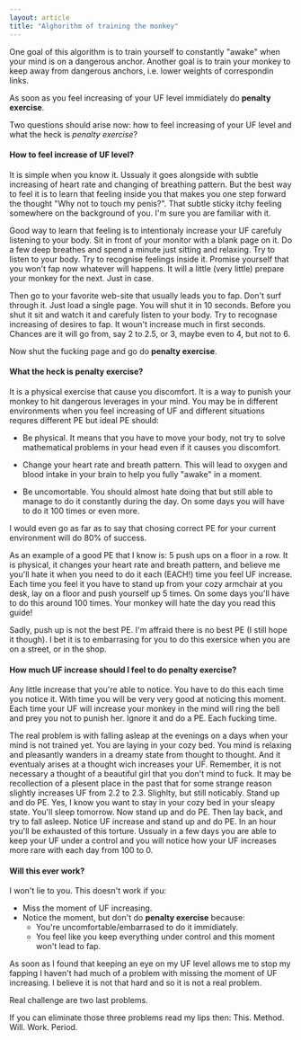 ```yaml
---
layout: article
title: "Alghorithm of training the monkey"
---
```


One goal of this algorithm is to train yourself to constantly "awake" when your
mind is on a dangerous anchor. Another goal is to train your monkey to keep away
from dangerous anchors, i.e. lower weights of correspondin links.

As soon as you feel increasing of your UF level immidiately do **penalty exercise**.

Two questions should arise now: how to feel increasing of your UF level and what
the heck is *penalty exercise*?

#### How to feel increase of UF level?

It is simple when you know it. Ussualy it goes alongside with subtle increasing
of heart rate and changing of breathing pattern. But the best way to feel it is
to learn that feeling inside you that makes you one step forward the thought "Why
not to touch my penis?". That subtle sticky itchy feeling somewhere on the
background of you. I'm sure you are familiar with it.

Good way to learn that feeling is to intentionaly increase your UF carefuly
listening to your body. Sit in front of your monitor with a blank page on it. Do
a few deep breathes and spend a minute just sitting and relaxing. Try to listen
to your body. Try to recognise feelings inside it. Promise yourself that you
won't fap now whatever will happens. It will a little (very little) prepare your
monkey for the next. Just in case.

Then go to your favorite web-site that usually leads you to fap. Don't surf
through it. Just load a single page. You will shut it in 10 seconds. Before you
shut it sit and watch it and carefuly listen to your body. Try to recognase
increasing of desires to fap. It woun't increase much in first seconds. Chances
are it will go from, say 2 to 2.5, or 3, maybe even to 4, but not to 6.

Now shut the fucking page and go do **penalty exercise**.

#### What the heck is penalty exercise?

It is a physical exercise that cause you discomfort. It is a way to punish your
monkey to hit dangerous leverages in your mind. You may be in different
environments when you feel increasing of UF and different situations requres
different PE but ideal PE should:

* Be physical. It means that you have to move your body, not try to solve
  mathematical problems in your head even if it causes you discomfort.

* Change your heart rate and breath pattern. This will lead to oxygen and blood
  intake in your brain to help you fully "awake" in a moment.

* Be uncomortable. You should almost hate doing that but still able to manage to
  do it constantly during the day. On some days you will have to do it 100
  times or even more.

I would even go as far as to say that chosing correct PE for your current
environment will do 80% of success.

As an example of a good PE that I know is: 5 push ups on a floor in a row.
It is physical, it changes your heart rate and breath pattern, and believe me
you'll hate it when you need to do it each (EACH!) time you feel UF increase.
Each time you feel it you have to stand up from your cozy armchair at you desk,
lay on a floor and push yourself up 5 times. On some days you'll have to do this
around 100 times. Your monkey will hate the day you read this guide!

Sadly, push up is not the best PE. I'm affraid there is no best PE (I still
hope it though). I bet it is to embarrasing for you to do this exersice when you
are on a street, or in the shop.

#### How much UF increase should I feel to do penalty exercise?

Any little increase that you're able to notice. You have to do this each time
you notice it. With time you will be very very good at noticing this moment.
Each time your UF will increase your monkey in the mind will ring the bell and
prey you not to punish her. Ignore it and do a PE. Each fucking time.

The real problem is with falling asleap at the evenings on a days when your mind
is not trained yet. You are laying in your cozy bed. You mind is relaxing and
pleasantly wanders in a dreamy state from thought to thought. And it eventualy
arises at a thought wich increases your UF. Remember, it is not necessary a thought of a
beautiful girl that you don't mind to fuck. It may be recollection of a plesent
place in the past that for some strange reason slightly increases UF from 2.2 to
2.3. Slighlty, but still noticably. Stand up and do PE. Yes, I know you want to
stay in your cozy bed in your sleapy state. You'll sleep tomorrow. Now stand up
and do PE. Then lay back, and try to fall asleep. Notice UF increase and stand
up and do PE. In an hour you'll be exhausted of this torture. Ussualy in a few
days you are able to keep your UF under a control and you will notice how your
UF increases more rare with each day from 100 to 0.

#### Will this ever work?

I won't lie to you. This doesn't work if you:

* Miss the moment of UF increasing.
* Notice the moment, but don't do **penalty exercise** because:
    + You're uncomfortable/embarrased to do it immidiately.
    + You feel like you keep everything under control and this moment won't lead to fap.

As soon as I found that keeping an eye on my UF level allows me to stop my
fapping I haven't had much of a problem with missing the moment of UF
increasing. I believe it is not that hard and so it is not a real problem.

Real challenge are two last problems.

If you can eliminate those three problems read my lips then: This. Method. Will. Work. Period.

